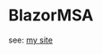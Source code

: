 # BlazorMSA
see: [my site](https://bitofvg.wordpress.com/2020/12/11/blazormsa-part-2-scopes-claims-roles-policies/)
